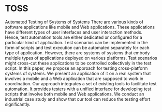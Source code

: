 # TOSS

Automated Testing of Systems of Systems
There are various kinds of software applications like mobile
and Web applications. These applications have different types of user
interfaces and user interaction methods. Hence, test automation tools
are either dedicated or configured for a particular kind of application.
Test scenarios can be implemented in the form of scripts and test execution can be automated separately for each type of application. However,
there are systems of systems that embody multiple types of applications
deployed on various platforms. Test scenarios might cross-cut these applications to be controlled collectively in the test script. In this paper,
we propose an approach for testing cross-platform systems of systems.
We present an application of it on a real system that involves a mobile
and a Web application that are supposed to work in coordination. Our
approach integrates a set of existing tools to facilitate test automation.
It provides testers with a unified interface for developing test scripts that
involve both mobile and Web applications. We conduct an industrial case
study and show that our tool can reduce the testing effort significantly.
